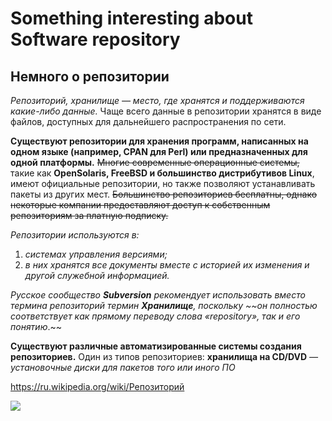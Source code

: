 # Something interesting about Software repository # 
## Немного о репозитории ##


*Репозиторий, хранилище — место, где хранятся и поддерживаются какие-либо данные.* Чаще всего данные в репозитории хранятся в виде файлов, доступных для дальнейшего распространения по сети.

**Существуют репозитории для хранения программ, написанных на одном языке (например, CPAN для Perl) или предназначенных для одной платформы.** ~~Многие современные операционные системы,~~ такие как **OpenSolaris, FreeBSD и большинство дистрибутивов Linux**, имеют официальные репозитории, но также позволяют устанавливать пакеты из других мест. ~~Большинство репозиториев бесплатны, однако некоторые компании предоставляют доступ к собственным репозиториям за платную подписку.~~

*Репозитории используются в:*
1. *системах управления версиями;*
2. *в них хранятся все документы вместе с историей их изменения и другой служебной информацией.* 

*Русское сообщество **Subversion** рекомендует использовать вместо термина репозиторий термин **Хранилище**, поскольку ~~он полностью соответствует как прямому переводу слова «repository», так и его понятию*.~~

**Существуют различные автоматизированные системы создания репозиториев.** Один из типов репозиториев: **хранилища на CD/DVD** *— установочные диски для пакетов того или иного ПО*

https://ru.wikipedia.org/wiki/Репозиторий

![](http://www.uzluga.ru/potrb/Пирамида+огирb/img20.jpg)

